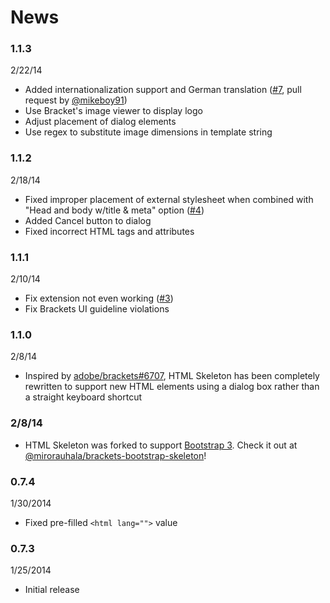# News #

### 1.1.3 ###

2/22/14

* Added internationalization support and German translation ([#7](https://github.com/le717/brackets-html-skeleton/issues/7), pull request by [@mikeboy91](https://github.com/mikeboy917))
* Use Bracket's image viewer to display logo
* Adjust placement of dialog elements
* Use regex to substitute image dimensions in template string


### 1.1.2 ###

2/18/14

* Fixed improper placement of external stylesheet when combined with "Head and body w/title & meta" option ([#4](https://github.com/le717/brackets-html-skeleton/issues/4))
* Added Cancel button to dialog
* Fixed incorrect HTML tags and attributes


### 1.1.1 ###

2/10/14

* Fix extension not even working ([#3](https://github.com/le717/brackets-html-skeleton/issues/3))
* Fix Brackets UI guideline violations


### 1.1.0 ###

2/8/14

* Inspired by [adobe/brackets#6707](https://github.com/adobe/brackets/issues/6707), HTML Skeleton has been completely rewritten
to support new HTML elements using a dialog box rather than a straight keyboard shortcut


### 2/8/14 ###

* HTML Skeleton was forked to support [Bootstrap 3](http://getbootstrap.com/). Check it out at [@mirorauhala/brackets-bootstrap-skeleton](https://github.com/mirorauhala/brackets-bootstrap-skeleton)!

### 0.7.4 ###

1/30/2014

 * Fixed pre-filled `<html lang="">` value

### 0.7.3 ###

1/25/2014

* Initial release
